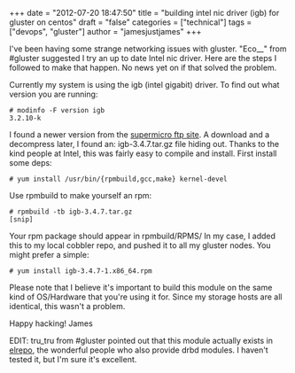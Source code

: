 +++
date = "2012-07-20 18:47:50"
title = "building intel nic driver (igb) for gluster on centos"
draft = "false"
categories = ["technical"]
tags = ["devops", "gluster"]
author = "jamesjustjames"
+++

I've been having some strange networking issues with gluster. "Eco__" from #gluster suggested I try an up to date Intel nic driver. Here are the steps I followed to make that happen. No news yet on if that solved the problem.

Currently my system is using the igb (intel gigabit) driver. To find out what version you are running:
```
# modinfo -F version igb
3.2.10-k
```
I found a newer version from the <a href="ftp://ftp.supermicro.com/driver/LAN/Intel/">supermicro ftp site</a>. A download and a decompress later, I found an: igb-3.4.7.tar.gz file hiding out. Thanks to the kind people at Intel, this was fairly easy to compile and install. First install some deps:
```
# yum install /usr/bin/{rpmbuild,gcc,make} kernel-devel
```
Use rpmbuild to make yourself an rpm:
```
# rpmbuild -tb igb-3.4.7.tar.gz
[snip]
```
Your rpm package should appear in rpmbuild/RPMS/
In my case, I added this to my local cobbler repo, and pushed it to all my gluster nodes. You might prefer a simple:
```
# yum install igb-3.4.7-1.x86_64.rpm
```
Please note that I believe it's important to build this module on the same kind of OS/Hardware that you're using it for. Since my storage hosts are all identical, this wasn't a problem.

Happy hacking!
James

EDIT: tru_tru from #gluster pointed out that this module actually exists in <a href="http://elrepo.org">elrepo</a>, the wonderful people who also provide drbd modules. I haven't tested it, but I'm sure it's excellent.

